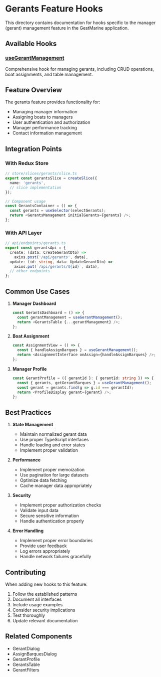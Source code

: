 # Gerants Feature Hooks

This directory contains documentation for hooks specific to the manager (gerant) management feature in the GestMarine application.

## Available Hooks

### [useGerantManagement](./useGerantManagement.md)
Comprehensive hook for managing gerants, including CRUD operations, boat assignments, and table management.

## Feature Overview

The gerants feature provides functionality for:
- Managing manager information
- Assigning boats to managers
- User authentication and authorization
- Manager performance tracking
- Contact information management

## Integration Points

### With Redux Store
```typescript
// store/slices/gerants/slice.ts
export const gerantsSlice = createSlice({
  name: 'gerants',
  // slice implementation
});

// Component usage
const GerantsContainer = () => {
  const gerants = useSelector(selectGerants);
  return <GerantsManagement initialGerants={gerants} />;
};
```

### With API Layer
```typescript
// api/endpoints/gerants.ts
export const gerantsApi = {
  create: (data: CreateGerantDto) => 
    axios.post('/api/gerants', data),
  update: (id: string, data: UpdateGerantDto) => 
    axios.put(`/api/gerants/${id}`, data),
  // other endpoints
};
```

## Common Use Cases

1. **Manager Dashboard**
   ```typescript
   const GerantsDashboard = () => {
     const gerantManagement = useGerantManagement();
     return <GerantsTable {...gerantManagement} />;
   };
   ```

2. **Boat Assignment**
   ```typescript
   const AssignmentView = () => {
     const { handleAssignBarques } = useGerantManagement();
     return <AssignmentInterface onAssign={handleAssignBarques} />;
   };
   ```

3. **Manager Profile**
   ```typescript
   const GerantProfile = ({ gerantId }: { gerantId: string }) => {
     const { gerants, getGerantBarques } = useGerantManagement();
     const gerant = gerants.find(g => g.id === gerantId);
     return <ProfileDisplay gerant={gerant} />;
   };
   ```

## Best Practices

1. **State Management**
   - Maintain normalized gerant data
   - Use proper TypeScript interfaces
   - Handle loading and error states
   - Implement proper validation

2. **Performance**
   - Implement proper memoization
   - Use pagination for large datasets
   - Optimize data fetching
   - Cache manager data appropriately

3. **Security**
   - Implement proper authorization checks
   - Validate input data
   - Secure sensitive information
   - Handle authentication properly

4. **Error Handling**
   - Implement proper error boundaries
   - Provide user feedback
   - Log errors appropriately
   - Handle network failures gracefully

## Contributing

When adding new hooks to this feature:
1. Follow the established patterns
2. Document all interfaces
3. Include usage examples
4. Consider security implications
5. Test thoroughly
6. Update relevant documentation

## Related Components

- GerantDialog
- AssignBarquesDialog
- GerantProfile
- GerantsTable
- GerantFilters
